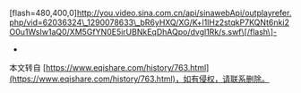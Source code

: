 \[flash=480,400,0\]http://you.video.sina.com.cn/api/sinawebApi/outplayrefer.php/vid=62036324\_1290078633\_bR6yHXQ/XG/K+l1lHz2stqkP7KQNt6nki2O0u1WsIw1aQ0/XM5GfYN0E5irUBNkEqDhAQpo/dvgl1Rk/s.swf\[/flash\]-

-

本文转自 [https://www.eqishare.com/history/763.html](https://www.eqishare.com/history/763.html)，如有侵权，请联系删除。